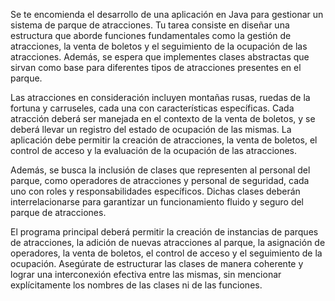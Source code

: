 Se te encomienda el desarrollo de una aplicación en Java para gestionar un sistema de parque de atracciones. Tu tarea consiste en diseñar una estructura que aborde funciones fundamentales como la gestión de atracciones, la venta de boletos y el seguimiento de la ocupación de las atracciones. Además, se espera que implementes clases abstractas que sirvan como base para diferentes tipos de atracciones presentes en el parque.

Las atracciones en consideración incluyen montañas rusas, ruedas de la fortuna y carruseles, cada una con características específicas. Cada atracción deberá ser manejada en el contexto de la venta de boletos, y se deberá llevar un registro del estado de ocupación de las mismas. La aplicación debe permitir la creación de atracciones, la venta de boletos, el control de acceso y la evaluación de la ocupación de las atracciones.

Además, se busca la inclusión de clases que representen al personal del parque, como operadores de atracciones y personal de seguridad, cada uno con roles y responsabilidades específicos. Dichas clases deberán interrelacionarse para garantizar un funcionamiento fluido y seguro del parque de atracciones.

El programa principal deberá permitir la creación de instancias de parques de atracciones, la adición de nuevas atracciones al parque, la asignación de operadores, la venta de boletos, el control de acceso y el seguimiento de la ocupación. Asegúrate de estructurar las clases de manera coherente y lograr una interconexión efectiva entre las mismas, sin mencionar explícitamente los nombres de las clases ni de las funciones.